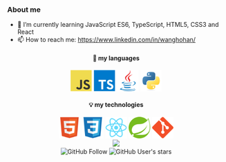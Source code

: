 ### About me

<!--
**WangHoHan/wanghohan** is a ✨ _special_ ✨ repository because its `README.md` (this file) appears on your GitHub profile.

Here are some ideas to get you started:

- 🔭 I’m currently working on ...
- 🌱 I’m currently learning ...
- 👯 I’m looking to collaborate on ...
- 🤔 I’m looking for help with ...
- 💬 Ask me about ...
- 📫 How to reach me: ...
- 😄 Pronouns: ...
- ⚡ Fun fact: ...
-->
- 🌱 I’m currently learning JavaScript ES6, TypeScript, HTML5, CSS3 and React
- 📫 How to reach me: https://www.linkedin.com/in/wanghohan/
<div align="center">
  <h4>👅 my languages</h4>
  <img src = 'https://github.com/devicons/devicon/blob/master/icons/javascript/javascript-original.svg' alt='JavaScript' width='50'/>
  <img src = 'https://github.com/devicons/devicon/blob/master/icons/typescript/typescript-original.svg' alt='TypeScript' width='50'/>
  <img src = 'https://github.com/devicons/devicon/blob/master/icons/java/java-original.svg' alt='Java' width='50'/>
  <img src = 'https://github.com/devicons/devicon/blob/master/icons/python/python-original.svg' alt='Python' width='50'/>
</div>
<div align="center">
<h4>💡 my technologies</h4>
  <img src = 'https://github.com/devicons/devicon/blob/master/icons/html5/html5-original.svg' alt='HTML5' width='50'/>
  <img src = 'https://github.com/devicons/devicon/blob/master/icons/css3/css3-original.svg' alt='CSS3' width='50'/>
  <img src = 'https://github.com/devicons/devicon/blob/master/icons/react/react-original.svg' alt='React' width='50'/>
  <img src = 'https://github.com/devicons/devicon/blob/master/icons/spring/spring-original.svg' alt='Spring' width='50'/>
  <img src = 'https://github.com/devicons/devicon/blob/master/icons/git/git-original.svg' alt='Git' width='50'/>
</div>
<div align="center">
	<img width="450px" src="https://github-readme-stats.vercel.app/api?username=WangHoHan&hide_border=true"&show_icons=true&count_private=true />
</div>
<div align="center">
	<img alt="GitHub Follow" src="https://img.shields.io/github/followers/WangHoHan?label=followers&logo=GitHub&style=flat" />
  <img alt="GitHub User's stars" src="https://img.shields.io/github/stars/WangHoHan?style=flat" />
</div>
